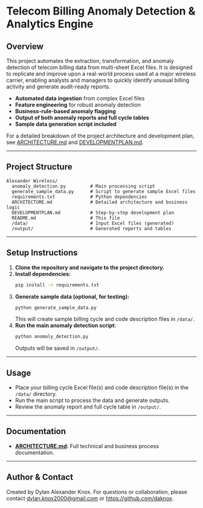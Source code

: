 # Telecom Billing Anomaly Detection & Analytics Engine

## Overview
This project automates the extraction, transformation, and anomaly detection of telecom billing data from multi-sheet Excel files. It is designed to replicate and improve upon a real-world process used at a major wireless carrier, enabling analysts and managers to quickly identify unusual billing activity and generate audit-ready reports.

- **Automated data ingestion** from complex Excel files
- **Feature engineering** for robust anomaly detection
- **Business-rule-based anomaly flagging**
- **Output of both anomaly reports and full cycle tables**
- **Sample data generation script included**

For a detailed breakdown of the project architecture and development plan, see [ARCHITECTURE.md](./ARCHITECTURE.md) and [DEVELOPMENTPLAN.md](./DEVELOPMENTPLAN.md).

---

## Project Structure

```
Alexander Wireless/
  anomaly_detection.py         # Main processing script
  generate_sample_data.py      # Script to generate sample Excel files
  requirements.txt             # Python dependencies
  ARCHITECTURE.md              # Detailed architecture and business logic
  DEVELOPMENTPLAN.md           # Step-by-step development plan
  README.md                    # This file
  /data/                       # Input Excel files (generated)
  /output/                     # Generated reports and tables
```

---

## Setup Instructions

1. **Clone the repository and navigate to the project directory.**
2. **Install dependencies:**
   ```bash
   pip install -r requirements.txt
   ```
3. **Generate sample data (optional, for testing):**
   ```bash
   python generate_sample_data.py
   ```
   This will create sample billing cycle and code description files in `/data/`.
4. **Run the main anomaly detection script:**
   ```bash
   python anomaly_detection.py
   ```
   Outputs will be saved in `/output/`.

---

## Usage
- Place your billing cycle Excel file(s) and code description file(s) in the `/data/` directory.
- Run the main script to process the data and generate outputs.
- Review the anomaly report and full cycle table in `/output/`.

---

## Documentation
- **[ARCHITECTURE.md](./ARCHITECTURE.md):** Full technical and business process documentation.

---

## Author & Contact
Created by Dylan Alexander Knox. For questions or collaboration, please contact dylan.knox2000@gmail.com or https://github.com/daknox. 